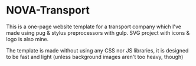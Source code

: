 # NOVA-Transport
This is a one-page website template for a transport company which I've made using pug & stylus preprocessors with gulp.
SVG project with icons & logo is also mine.

The template is made without using any CSS nor JS libraries, it is designed to be fast and light (unless background images aren't too heavy, though)

